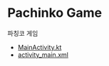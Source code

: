 # Pachinko Game
파칭코 게임
- [MainActivity.kt](https://github.com/cosmickj/pachinko-game/blob/main/app/src/main/java/com/example/gamemaking/MainActivity.kt)
- [activity_main.xml](https://github.com/cosmickj/pachinko-game/blob/main/app/src/main/res/layout/activity_main.xml)
